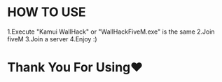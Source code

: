 
# HOW TO USE

1.Execute "Kamui WallHack" or "WallHackFiveM.exe" is the same
2.Join fiveM
3.Join a server
4.Enjoy :)


# Thank You For Using❤️
